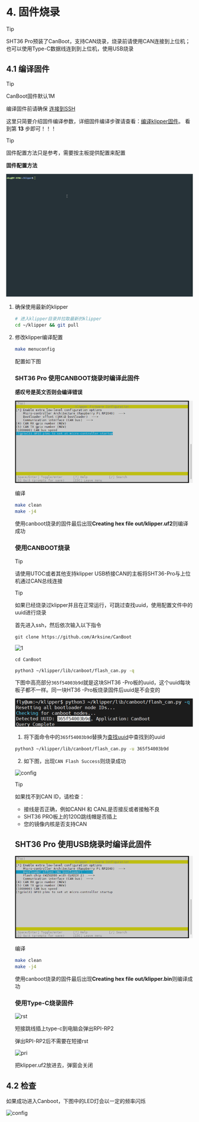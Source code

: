 # 4. 固件烧录

> [!TIP]
> SHT36 Pro预装了CanBoot，支持CAN烧录，烧录前请使用CAN连接到上位机；也可以使用Type-C数据线连到到上位机，使用USB烧录

## 4.1 编译固件

> [!TIP]
> CanBoot固件默认1M

编译固件前请确保 [连接到SSH](/board/fly_pi/FLY_π_description5 "点击即可跳转")

这里只简要介绍固件编译参数，详细固件编译步骤请查看：[编译klipper固件](/board/fly_super8/firmware?id=_1-编译klipper固件 "点击即可跳转")。 看到第 **13** 步即可！！！

> [!TIP]
> 固件配置方法只是参考，需要按主板提供配置来配置

**固件配置方法**

![MAKE](../../images/adv/make.gif)

1. 确保使用最新的klipper

    ```bash
    # 进入klipper目录并拉取最新的klipper
    cd ~/klipper && git pull
    ```

2. 修改klipper编译配置

    ```bash
    make menuconfig
    ```

    配置如下图

    <!-- tabs:start -->

    ### **SHT36 Pro 使用CANBOOT烧录时编译此固件**

    **感叹号是英文否则会编译错误**

    ![flansh](../../images/boards/fly_sht36_pro/flashcan.png)

    编译

    ```bash
    make clean
    make -j4
    ```
    
     使用canboot烧录的固件最后出现**Creating hex file out/klipper.uf2**则编译成功
    
    ### 使用CANBOOT烧录
    
    > [!TIP]
    > 请使用UTOC或者其他支持klipper USB桥接CAN的主板将SHT36-Pro与上位机通过CAN总线连接
    
    > [!TIP]
    > 如果已经烧录过klipper并且在正常运行，可跳过查找uuid，使用配置文件中的uuid进行烧录
    
    首先进入ssh，然后依次输入以下指令
    
    ```
    git clone https://github.com/Arksine/CanBoot
    ```
    
    ![1](../../images/boards/fly_sht_v2/1.png)
    
    ```
    cd CanBoot
    ```
    
    ```bash
    python3 ~/klipper/lib/canboot/flash_can.py -q
    ```
    
    下图中高亮部分``365f54003b9d``就是这块SHT36 -Pro板的uuid，这个uuid每块板子都不一样。同一块HT36 -Pro板烧录固件后uuid是不会变的
    
    ![config](../../images/boards/fly_sht_v2/uuid.png ":no-zooom")
    
    1. 将下面命令中的``365f54003b9d``替换为[查找uuid](#_2-查找uuid "点击即可跳转")中查找到的uuid
    
    ```bash
    python3 ~/klipper/lib/canboot/flash_can.py -u 365f54003b9d
    ```
    
    2. 如下图，出现``CAN Flash Success``则烧录成功
    
    ![config](../../images/boards/fly_sht_v2/flash.png ":no-zooom")
    
    > [!TIP]
    > 如果找不到CAN ID，请检查：
    
    * 接线是否正确，例如CANH 和 CANL是否接反或者接触不良
    * SHT36 PRO板上的120Ω跳线帽是否插上
    * 您的镜像内核是否支持CAN
    
    
    
    ## **SHT36 Pro 使用USB烧录时编译此固件**
    
    ![flashcan_2209](../../images/boards/fly_sht36_pro/flash.png)
    
    编译
    
    ```bash
    make clean
    make -j4
    ```
    
     使用canboot烧录的固件最后出现**Creating hex file out/klipper.bin**则编译成功
    
    ### 使用Type-C烧录固件
    
    ![rst](../../images/boards/fly_sht36_pro/rst.png)
    
    短接跳线插上type-c到电脑会弹出RPI-RP2
    
    弹出RPI-RP2后不需要在短接rst
    
    ![pri](../../images/boards/fly_sht36_pro/pri.png)
    
    
    
    把klipper.uf2放进去，弹窗会关闭
    
    <!-- tabs:end -->

## 4.2 检查

如果成功进入Canboot，下图中的LED灯会以一定的频率闪烁

![config](../../images/boards/fly_sht_v2/statusled.png ":no-zooom")

<!-- tabs:end -->
